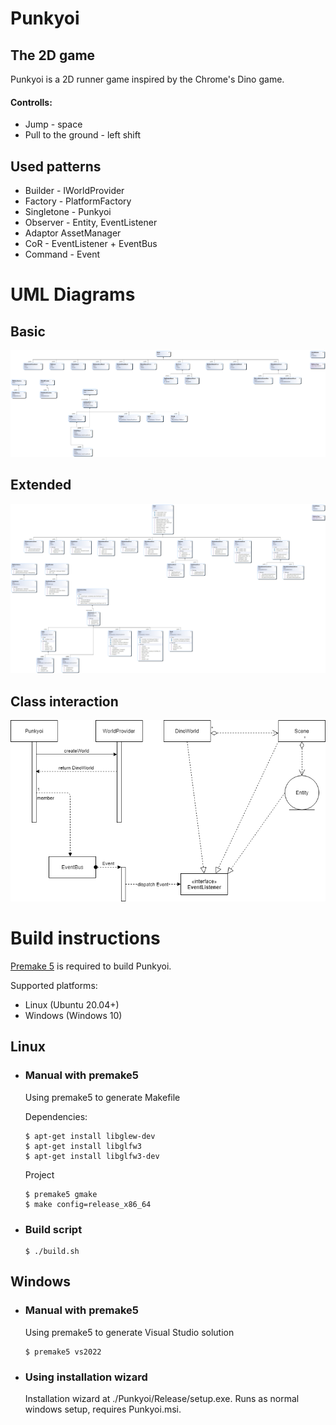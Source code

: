 # Punkyoi
## The 2D game
Punkyoi is a 2D runner game inspired by the Chrome's Dino game.
#### Controlls:
- Jump - space
- Pull to the ground - left shift

## Used patterns
- Builder - IWorldProvider
- Factory - PlatformFactory
- Singletone - Punkyoi
- Observer - Entity, EventListener
- Adaptor AssetManager
- CoR - EventListener + EventBus
- Command - Event

# UML Diagrams
## Basic
![alt](ClassDiagram.png)
## Extended
![alt](ClassDiagramFull.png)

## Class interaction
![alt](InteractionDiagram.png)

# Build instructions
[Premake 5](https://premake.github.io/) is required to build Punkyoi.

Supported platforms:
- Linux (Ubuntu 20.04+)
- Windows (Windows 10)

## Linux
- ### Manual with premake5
    Using premake5 to generate Makefile

    Dependencies:
    ```console
    $ apt-get install libglew-dev
    $ apt-get install libglfw3
    $ apt-get install libglfw3-dev
    ```
    Project
    ```console
    $ premake5 gmake
    $ make config=release_x86_64
    ```

- ### Build script
    ```console
    $ ./build.sh
    ```
## Windows
- ### Manual with premake5
    Using premake5 to generate Visual Studio solution

    ```console
    $ premake5 vs2022
    ```
- ### Using installation wizard
    Installation wizard at ./Punkyoi/Release/setup.exe. Runs as normal windows setup, requires Punkyoi.msi.